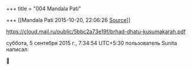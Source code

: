 +++
title = "004 Mandala Pati"

+++
[[Mandala Pati	2015-10-20, 22:06:26 [Source](https://groups.google.com/g/samskrita/c/-S4S9m6bvuQ)]]



<https://cloud.mail.ru/public/5bbc2a73e19f/brhad-dhatu-kusumakarah.pdf>  
  
суббота, 5 сентября 2015 г., 7:34:54 UTC+5:30 пользователь Sunita написал:



